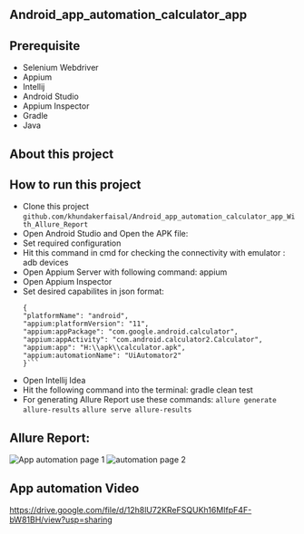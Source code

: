 ## Android_app_automation_calculator_app
## Prerequisite
- Selenium Webdriver
- Appium
- Intellij
- Android Studio
- Appium Inspector
- Gradle
- Java
## About this project

## How to run this project
- Clone this project ```github.com/khundakerfaisal/Android_app_automation_calculator_app_With_Allure_Report```
- Open Android Studio and Open the APK file:
- Set required configuration
- Hit this command in cmd for checking the connectivity with emulator : adb devices
- Open Appium Server with following command: appium 
- Open Appium Inspector
- Set desired capabilites in json format:
  ```
  {
  "platformName": "android",
  "appium:platformVersion": "11",
  "appium:appPackage": "com.google.android.calculator",
  "appium:appActivity": "com.android.calculator2.Calculator",
  "appium:app": "H:\\apk\\calculator.apk",
  "appium:automationName": "UiAutomator2"
  }```

- Open Intellij Idea
- Hit the following command into the terminal: gradle clean test
- For generating Allure Report use these commands: ```allure generate allure-results```
  ```allure serve allure-results```

## Allure Report:
![App automation page 1](https://github.com/khundakerfaisal/Android_app_automation_calculator_app_With_Allure_Report/assets/44666800/2ea55495-cdeb-4a7f-8e9e-a07367816619)
![automation page 2](https://github.com/khundakerfaisal/Android_app_automation_calculator_app_With_Allure_Report/assets/44666800/3d4fec74-89be-42d9-bf29-8e90ce2cd497)

## App automation Video
https://drive.google.com/file/d/12h8lU72KReFSQUKh16MIfpF4F-bW81BH/view?usp=sharing
